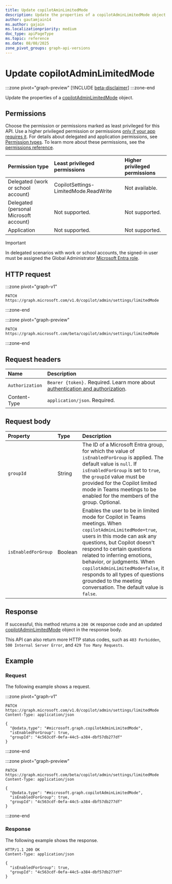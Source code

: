 ```yaml
---
title: Update copilotAminLimitedMode
description: Update the properties of a copilotAdminLimitedMode object.
author: gautamjain14
ms.author: gajain
ms.localizationpriority: medium
doc_type: apiPageType
ms.topic: reference
ms.date: 08/08/2025
zone_pivot_groups: graph-api-versions
---
```


# Update copilotAdminLimitedMode

<!-- markdownlint-disable MD024 -->
<!-- cSpell:ignore gautamjain14 gajain -->

:::zone pivot="graph-preview"
[!INCLUDE [beta-disclaimer](../includes/beta-disclaimer.md)]
:::zone-end

Update the properties of a [copilotAdminLimitedMode](resources/copilotadminlimitedmode.md) object.

## Permissions

Choose the permission or permissions marked as least privileged for this API. Use a higher privileged permission or permissions [only if your app requires it](/graph/permissions-overview#best-practices-for-using-microsoft-graph-permissions). For details about delegated and application permissions, see [Permission types](/graph/permissions-overview#permission-types). To learn more about these permissions, see the [permissions reference](/graph/permissions-reference).

| Permission type                        | Least privileged permissions          | Higher privileged permissions |
|:---------------------------------------|:--------------------------------------|:------------------------------|
| Delegated (work or school account)     | CopilotSettings-LimitedMode.ReadWrite | Not available.                |
| Delegated (personal Microsoft account) | Not supported.                        | Not supported.                |
| Application                            | Not supported.                        | Not supported.                |

> [!IMPORTANT]
>
> In delegated scenarios with work or school accounts, the signed-in user must be assigned the Global Administrator [Microsoft Entra role](/entra/identity/role-based-access-control/permissions-reference?toc=%2Fgraph%2Ftoc.json).

## HTTP request

:::zone pivot="graph-v1"

```http
PATCH https://graph.microsoft.com/v1.0/copilot/admin/settings/limitedMode
```

:::zone-end

:::zone pivot="graph-preview"

```http
PATCH https://graph.microsoft.com/beta/copilot/admin/settings/limitedMode
```

:::zone-end

## Request headers

| Name            | Description                                                                                                 |
|:----------------|:------------------------------------------------------------------------------------------------------------|
| `Authorization` | `Bearer {token}.` Required. Learn more about [authentication and authorization](/graph/auth/auth-concepts). |
| Content-Type    | `application/json`. Required.                                                                                 |

## Request body

| Property            | Type    | Description                                                                                                                                                                                                                                                                                                                                                                                                  |
|:--------------------|:--------|:-------------------------------------------------------------------------------------------------------------------------------------------------------------------------------------------------------------------------------------------------------------------------------------------------------------------------------------------------------------------------------------------------------------|
| `groupId`           | String  | The ID of a Microsoft Entra group, for which the value of `isEnabledForGroup` is applied. The default value is `null`. If `isEnabledForGroup` is set to `true`, the `groupId` value must be provided for the Copilot limited mode in Teams meetings to be enabled for the members of the group. Optional.                                                                                                    |
| `isEnabledForGroup` | Boolean | Enables the user to be in limited mode for Copilot in Teams meetings. When `copilotAdminLimitedMode=true`, users in this mode can ask any questions, but Copilot doesn't respond to certain questions related to inferring emotions, behavior, or judgments. When `copilotAdminLimitedMode=false`, it responds to all types of questions grounded to the meeting conversation. The default value is `false`. |

## Response

If successful, this method returns a `200 OK` response code and an updated [copilotAdminLimitedMode](resources/copilotadminlimitedmode.md) object in the response body.

This API can also return more HTTP status codes, such as `403 Forbidden`, `500 Internal Server Error`, and `429 Too Many Requests`.

## Example

### Request

The following example shows a request.

:::zone pivot="graph-v1"

```http
PATCH https://graph.microsoft.com/v1.0/copilot/admin/settings/limitedMode
Content-Type: application/json

{
  "@odata.type": "#microsoft.graph.copilotAdminLimitedMode",
  "isEnabledForGroup": true,
  "groupId": "4c563cdf-0efa-44c5-a384-dbf57db277df"
}
```

:::zone-end

:::zone pivot="graph-preview"

```http
PATCH https://graph.microsoft.com/beta/copilot/admin/settings/limitedMode
Content-Type: application/json

{
  "@odata.type": "#microsoft.graph.copilotAdminLimitedMode",
  "isEnabledForGroup": true,
  "groupId": "4c563cdf-0efa-44c5-a384-dbf57db277df"
}
```

:::zone-end

### Response

The following example shows the response.

``` http
HTTP/1.1 200 OK
Content-Type: application/json

{
  "isEnabledForGroup": true,
  "groupId": "4c563cdf-0efa-44c5-a384-dbf57db277df"
}
```
